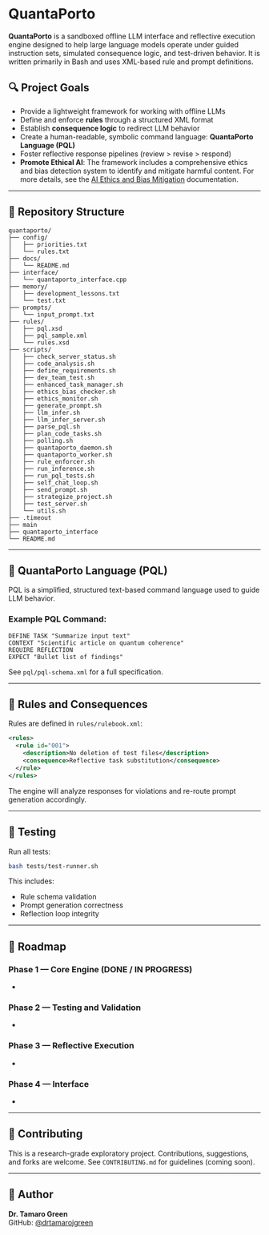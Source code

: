 # QuantaPorto

**QuantaPorto** is a sandboxed offline LLM interface and reflective execution engine designed to help large language models operate under guided instruction sets, simulated consequence logic, and test-driven behavior. It is written primarily in Bash and uses XML-based rule and prompt definitions.

## 🔍 Project Goals

- Provide a lightweight framework for working with offline LLMs
- Define and enforce **rules** through a structured XML format
- Establish **consequence logic** to redirect LLM behavior
- Create a human-readable, symbolic command language: **QuantaPorto Language (PQL)**
- Foster reflective response pipelines (review > revise > respond)
- **Promote Ethical AI**: The framework includes a comprehensive ethics and bias detection system to identify and mitigate harmful content. For more details, see the [AI Ethics and Bias Mitigation](ethics.md) documentation.

---

## 📁 Repository Structure

```
quantaporto/
├── config/
│   ├── priorities.txt
│   └── rules.txt
├── docs/
│   └── README.md
├── interface/
│   └── quantaporto_interface.cpp
├── memory/
│   ├── development_lessons.txt
│   └── test.txt
├── prompts/
│   └── input_prompt.txt
├── rules/
│   ├── pql.xsd
│   ├── pql_sample.xml
│   └── rules.xsd
├── scripts/
│   ├── check_server_status.sh
│   ├── code_analysis.sh
│   ├── define_requirements.sh
│   ├── dev_team_test.sh
│   ├── enhanced_task_manager.sh
│   ├── ethics_bias_checker.sh
│   ├── ethics_monitor.sh
│   ├── generate_prompt.sh
│   ├── llm_infer.sh
│   ├── llm_infer_server.sh
│   ├── parse_pql.sh
│   ├── plan_code_tasks.sh
│   ├── polling.sh
│   ├── quantaporto_daemon.sh
│   ├── quantaporto_worker.sh
│   ├── rule_enforcer.sh
│   ├── run_inference.sh
│   ├── run_pql_tests.sh
│   ├── self_chat_loop.sh
│   ├── send_prompt.sh
│   ├── strategize_project.sh
│   ├── test_server.sh
│   └── utils.sh
├── .timeout
├── main
├── quantaporto_interface
└── README.md
```

---

## 📐 QuantaPorto Language (PQL)

PQL is a simplified, structured text-based command language used to guide LLM behavior.

### Example PQL Command:

```
DEFINE TASK "Summarize input text"
CONTEXT "Scientific article on quantum coherence"
REQUIRE REFLECTION
EXPECT "Bullet list of findings"
```

See `pql/pql-schema.xml` for a full specification.

---

## 🚦 Rules and Consequences

Rules are defined in `rules/rulebook.xml`:

```xml
<rules>
  <rule id="001">
    <description>No deletion of test files</description>
    <consequence>Reflective task substitution</consequence>
  </rule>
</rules>
```

The engine will analyze responses for violations and re-route prompt generation accordingly.

---

## 🧪 Testing

Run all tests:

```bash
bash tests/test-runner.sh
```

This includes:

- Rule schema validation
- Prompt generation correctness
- Reflection loop integrity

---

## 🧭 Roadmap

### Phase 1 — Core Engine (DONE / IN PROGRESS)

-

### Phase 2 — Testing and Validation

-

### Phase 3 — Reflective Execution

-

### Phase 4 — Interface

-

---

## 🤝 Contributing

This is a research-grade exploratory project. Contributions, suggestions, and forks are welcome. See `CONTRIBUTING.md` for guidelines (coming soon).

---

## 🧠 Author

**Dr. Tamaro Green**\
GitHub: [@drtamarojgreen](https://github.com/drtamarojgreen)

